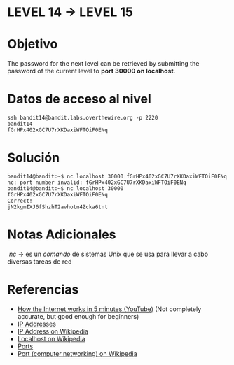 # LEVEL 14 → LEVEL 15
# Objetivo
The password for the next level can be retrieved by submitting the password of the current level to **port 30000 on localhost**.
# Datos de acceso al nivel
```
ssh bandit14@bandit.labs.overthewire.org -p 2220
bandit14
fGrHPx402xGC7U7rXKDaxiWFTOiF0ENq
```
# Solución
```
bandit14@bandit:~$ nc localhost 30000 fGrHPx402xGC7U7rXKDaxiWFTOiF0ENq
nc: port number invalid: fGrHPx402xGC7U7rXKDaxiWFTOiF0ENq
bandit14@bandit:~$ nc localhost 30000
fGrHPx402xGC7U7rXKDaxiWFTOiF0ENq
Correct!
jN2kgmIXJ6fShzhT2avhotn4Zcka6tnt
```
# Notas Adicionales
 _nc_ → es un _comando_ de sistemas Unix que se usa para llevar a cabo diversas tareas de red
# Referencias
- [How the Internet works in 5 minutes (YouTube)](https://www.youtube.com/watch?v=7_LPdttKXPc) (Not completely accurate, but good enough for beginners)
- [IP Addresses](http://computer.howstuffworks.com/web-server5.htm)
- [IP Address on Wikipedia](https://en.wikipedia.org/wiki/IP_address)
- [Localhost on Wikipedia](https://en.wikipedia.org/wiki/Localhost)
- [Ports](http://computer.howstuffworks.com/web-server8.htm)
- [Port (computer networking) on Wikipedia](https://en.wikipedia.org/wiki/Port_(computer_networking))